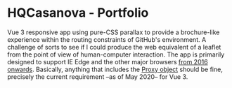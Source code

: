 # HQCasanova - Portfolio

Vue 3 responsive app using pure-CSS parallax to provide a brochure-like experience within the routing constraints of GitHub's environment. A challenge of sorts to see if I could produce the web equivalent of a leaflet from the point of view of human-computer interaction. The app is primarily designed to support IE Edge and the other major browsers [from 2016 onwards](.browserslistrc). Basically, anything that includes the [Proxy object](https://caniuse.com/proxy) should be fine, precisely the current requirement –as of May 2020– for Vue 3.
